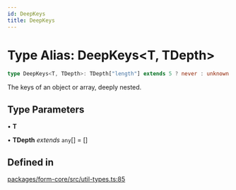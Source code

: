 ```yaml
---
id: DeepKeys
title: DeepKeys
---
```


# Type Alias: DeepKeys\<T, TDepth\>

```ts
type DeepKeys<T, TDepth>: TDepth["length"] extends 5 ? never : unknown extends T ? PrefixFromDepth<string, TDepth> : T extends readonly any[] & IsTuple<T> ? PrefixTupleAccessor<T, AllowedIndexes<T>, TDepth> : T extends any[] ? PrefixArrayAccessor<T, [...TDepth, any]> : T extends Date ? never : T extends object ? PrefixObjectAccessor<T, TDepth> : T extends string | number | boolean | bigint ? "" : never;
```

The keys of an object or array, deeply nested.

## Type Parameters

• **T**

• **TDepth** *extends* `any`[] = []

## Defined in

[packages/form-core/src/util-types.ts:85](https://github.com/TanStack/form/blob/096bbc41b8af89898a5cd7700fd416a5eaa03028/packages/form-core/src/util-types.ts#L85)
